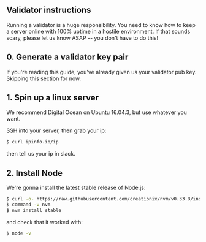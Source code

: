 ## Validator instructions

Running a validator is a huge responsibility. You need to know how to keep a server online with 100% uptime in a hostile environment. If that sounds scary, please let us know ASAP -- you don't have to do this!

## 0. Generate a validator key pair

If you're reading this guide, you've already given us your validator pub key. Skipping this section for now.

## 1. Spin up a linux server

We recommend Digital Ocean on Ubuntu 16.04.3, but use whatever you want.

SSH into your server, then grab your ip:

```bash
$ curl ipinfo.io/ip
```

then tell us your ip in slack.

## 2. Install Node

We're gonna install the latest stable release of Node.js:

```bash
$ curl -o- https://raw.githubusercontent.com/creationix/nvm/v0.33.8/install.sh | bash
$ command -v nvm
$ nvm install stable
```

and check that it worked with:

```bash
$ node -v
```